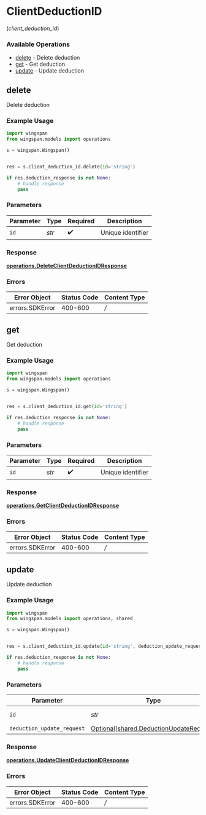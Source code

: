 # ClientDeductionID
(*client_deduction_id*)

### Available Operations

* [delete](#delete) - Delete deduction
* [get](#get) - Get deduction
* [update](#update) - Update deduction

## delete

Delete deduction

### Example Usage

```python
import wingspan
from wingspan.models import operations

s = wingspan.Wingspan()


res = s.client_deduction_id.delete(id='string')

if res.deduction_response is not None:
    # handle response
    pass
```

### Parameters

| Parameter          | Type               | Required           | Description        |
| ------------------ | ------------------ | ------------------ | ------------------ |
| `id`               | *str*              | :heavy_check_mark: | Unique identifier  |


### Response

**[operations.DeleteClientDeductionIDResponse](../../models/operations/deleteclientdeductionidresponse.md)**
### Errors

| Error Object    | Status Code     | Content Type    |
| --------------- | --------------- | --------------- |
| errors.SDKError | 400-600         | */*             |

## get

Get deduction

### Example Usage

```python
import wingspan
from wingspan.models import operations

s = wingspan.Wingspan()


res = s.client_deduction_id.get(id='string')

if res.deduction_response is not None:
    # handle response
    pass
```

### Parameters

| Parameter          | Type               | Required           | Description        |
| ------------------ | ------------------ | ------------------ | ------------------ |
| `id`               | *str*              | :heavy_check_mark: | Unique identifier  |


### Response

**[operations.GetClientDeductionIDResponse](../../models/operations/getclientdeductionidresponse.md)**
### Errors

| Error Object    | Status Code     | Content Type    |
| --------------- | --------------- | --------------- |
| errors.SDKError | 400-600         | */*             |

## update

Update deduction

### Example Usage

```python
import wingspan
from wingspan.models import operations, shared

s = wingspan.Wingspan()


res = s.client_deduction_id.update(id='string', deduction_update_request=shared.DeductionUpdateRequest())

if res.deduction_response is not None:
    # handle response
    pass
```

### Parameters

| Parameter                                                                                | Type                                                                                     | Required                                                                                 | Description                                                                              |
| ---------------------------------------------------------------------------------------- | ---------------------------------------------------------------------------------------- | ---------------------------------------------------------------------------------------- | ---------------------------------------------------------------------------------------- |
| `id`                                                                                     | *str*                                                                                    | :heavy_check_mark:                                                                       | Unique identifier                                                                        |
| `deduction_update_request`                                                               | [Optional[shared.DeductionUpdateRequest]](../../models/shared/deductionupdaterequest.md) | :heavy_minus_sign:                                                                       | N/A                                                                                      |


### Response

**[operations.UpdateClientDeductionIDResponse](../../models/operations/updateclientdeductionidresponse.md)**
### Errors

| Error Object    | Status Code     | Content Type    |
| --------------- | --------------- | --------------- |
| errors.SDKError | 400-600         | */*             |
